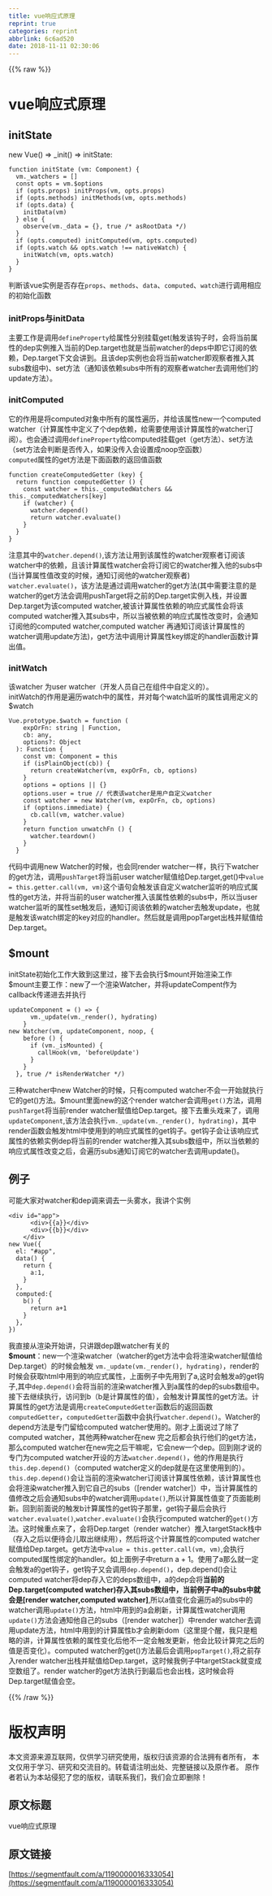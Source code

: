```yaml
---
title: vue响应式原理
reprint: true
categories: reprint
abbrlink: 6c6ad520
date: 2018-11-11 02:30:06
---
```


{{% raw %}}
<h1 id="articleHeader0">vue&#x54CD;&#x5E94;&#x5F0F;&#x539F;&#x7406;</h1><h2 id="articleHeader1">initState</h2><p>new Vue() =&gt; _init() =&gt; initState:</p><div class="widget-codetool" style="display:none"><div class="widget-codetool--inner"><span class="selectCode code-tool" data-toggle="tooltip" data-placement="top" title="" data-original-title="&#x5168;&#x9009;"></span> <span type="button" class="copyCode code-tool" data-toggle="tooltip" data-placement="top" data-clipboard-text="function initState (vm: Component) {
  vm._watchers = []
  const opts = vm.$options
  if (opts.props) initProps(vm, opts.props)
  if (opts.methods) initMethods(vm, opts.methods)
  if (opts.data) {
    initData(vm)
  } else {
    observe(vm._data = {}, true /* asRootData */)
  }
  if (opts.computed) initComputed(vm, opts.computed)
  if (opts.watch &amp;&amp; opts.watch !== nativeWatch) {
    initWatch(vm, opts.watch)
  }
}" title="" data-original-title="&#x590D;&#x5236;"></span> <span type="button" class="saveToNote code-tool" data-toggle="tooltip" data-placement="top" title="" data-original-title="&#x653E;&#x8FDB;&#x7B14;&#x8BB0;"></span></div></div><pre class="javascript hljs"><code class="javascript"><span class="hljs-function"><span class="hljs-keyword">function</span> <span class="hljs-title">initState</span> (<span class="hljs-params">vm: Component</span>) </span>{
  vm._watchers = []
  <span class="hljs-keyword">const</span> opts = vm.$options
  <span class="hljs-keyword">if</span> (opts.props) initProps(vm, opts.props)
  <span class="hljs-keyword">if</span> (opts.methods) initMethods(vm, opts.methods)
  <span class="hljs-keyword">if</span> (opts.data) {
    initData(vm)
  } <span class="hljs-keyword">else</span> {
    observe(vm._data = {}, <span class="hljs-literal">true</span> <span class="hljs-comment">/* asRootData */</span>)
  }
  <span class="hljs-keyword">if</span> (opts.computed) initComputed(vm, opts.computed)
  <span class="hljs-keyword">if</span> (opts.watch &amp;&amp; opts.watch !== nativeWatch) {
    initWatch(vm, opts.watch)
  }
}</code></pre><p>&#x5224;&#x65AD;&#x8BE5;vue&#x5B9E;&#x4F8B;&#x662F;&#x5426;&#x5B58;&#x5728;<code>props</code>&#x3001;<code>methods</code>&#x3001;<code>data</code>&#x3001;<code>computed</code>&#x3001;<code>watch</code>&#x8FDB;&#x884C;&#x8C03;&#x7528;&#x76F8;&#x5E94;&#x7684;&#x521D;&#x59CB;&#x5316;&#x51FD;&#x6570;</p><h3 id="articleHeader2"><strong>initProps&#x4E0E;initData</strong></h3><p>&#x4E3B;&#x8981;&#x5DE5;&#x4F5C;&#x662F;&#x8C03;&#x7528;<code>defineProperty</code>&#x7ED9;&#x5C5E;&#x6027;&#x5206;&#x522B;&#x6302;&#x8F7D;get(&#x89E6;&#x53D1;&#x8BE5;&#x94A9;&#x5B50;&#x65F6;&#xFF0C;&#x4F1A;&#x5C06;&#x5F53;&#x524D;&#x5C5E;&#x6027;&#x7684;dep&#x5B9E;&#x4F8B;&#x63A8;&#x5165;&#x5F53;&#x524D;&#x7684;Dep.target&#x4E5F;&#x5C31;&#x662F;&#x5F53;&#x524D;watcher&#x7684;deps&#x4E2D;&#x5373;&#x5B83;&#x8BA2;&#x9605;&#x7684;&#x4F9D;&#x8D56;&#xFF0C;Dep.target&#x4E0B;&#x6587;&#x4F1A;&#x8BB2;&#x5230;&#x3002;&#x4E14;&#x8BE5;dep&#x5B9E;&#x4F8B;&#x4E5F;&#x4F1A;&#x5C06;&#x5F53;&#x524D;watcher&#x5373;&#x89C2;&#x5BDF;&#x8005;&#x63A8;&#x5165;&#x5176;subs&#x6570;&#x7EC4;&#x4E2D;)&#x3001;set&#x65B9;&#x6CD5;&#xFF08;&#x901A;&#x77E5;&#x8BE5;&#x4F9D;&#x8D56;subs&#x4E2D;&#x6240;&#x6709;&#x7684;&#x89C2;&#x5BDF;&#x8005;watcher&#x53BB;&#x8C03;&#x7528;&#x4ED6;&#x4EEC;&#x7684;update&#x65B9;&#x6CD5;&#xFF09;&#x3002;</p><h3 id="articleHeader3"><strong>initComputed</strong></h3><p>&#x5B83;&#x7684;&#x4F5C;&#x7528;&#x662F;&#x5C06;computed&#x5BF9;&#x8C61;&#x4E2D;&#x6240;&#x6709;&#x7684;&#x5C5E;&#x6027;&#x904D;&#x5386;&#xFF0C;&#x5E76;&#x7ED9;&#x8BE5;&#x5C5E;&#x6027;new&#x4E00;&#x4E2A;computed watcher&#xFF08;&#x8BA1;&#x7B97;&#x5C5E;&#x6027;&#x4E2D;&#x5B9A;&#x4E49;&#x4E86;&#x4E2A;dep&#x4F9D;&#x8D56;&#xFF0C;&#x7ED9;&#x9700;&#x8981;&#x4F7F;&#x7528;&#x8BE5;&#x8BA1;&#x7B97;&#x5C5E;&#x6027;&#x7684;watcher&#x8BA2;&#x9605;&#xFF09;&#x3002;&#x4E5F;&#x4F1A;&#x901A;&#x8FC7;&#x8C03;&#x7528;<code>defineProperty</code>&#x7ED9;computed&#x6302;&#x8F7D;get&#xFF08;get&#x65B9;&#x6CD5;&#xFF09;&#x3001;set&#x65B9;&#x6CD5;&#xFF08;set&#x65B9;&#x6CD5;&#x4F1A;&#x5224;&#x65AD;&#x662F;&#x5426;&#x4F20;&#x5165;&#xFF0C;&#x5982;&#x679C;&#x6CA1;&#x4F20;&#x5165;&#x4F1A;&#x8BBE;&#x7F6E;&#x6210;noop&#x7A7A;&#x51FD;&#x6570;&#xFF09;<br><code>computed</code>&#x5C5E;&#x6027;&#x7684;get&#x65B9;&#x6CD5;&#x662F;&#x4E0B;&#x9762;&#x51FD;&#x6570;&#x7684;&#x8FD4;&#x56DE;&#x503C;&#x51FD;&#x6570;</p><div class="widget-codetool" style="display:none"><div class="widget-codetool--inner"><span class="selectCode code-tool" data-toggle="tooltip" data-placement="top" title="" data-original-title="&#x5168;&#x9009;"></span> <span type="button" class="copyCode code-tool" data-toggle="tooltip" data-placement="top" data-clipboard-text="function createComputedGetter (key) {
  return function computedGetter () {
    const watcher = this._computedWatchers &amp;&amp; this._computedWatchers[key]
    if (watcher) {
      watcher.depend()
      return watcher.evaluate()
    }
  }
}" title="" data-original-title="&#x590D;&#x5236;"></span> <span type="button" class="saveToNote code-tool" data-toggle="tooltip" data-placement="top" title="" data-original-title="&#x653E;&#x8FDB;&#x7B14;&#x8BB0;"></span></div></div><pre class="javascript hljs"><code class="javascript"><span class="hljs-function"><span class="hljs-keyword">function</span> <span class="hljs-title">createComputedGetter</span> (<span class="hljs-params">key</span>) </span>{
  <span class="hljs-keyword">return</span> <span class="hljs-function"><span class="hljs-keyword">function</span> <span class="hljs-title">computedGetter</span> (<span class="hljs-params"></span>) </span>{
    <span class="hljs-keyword">const</span> watcher = <span class="hljs-keyword">this</span>._computedWatchers &amp;&amp; <span class="hljs-keyword">this</span>._computedWatchers[key]
    <span class="hljs-keyword">if</span> (watcher) {
      watcher.depend()
      <span class="hljs-keyword">return</span> watcher.evaluate()
    }
  }
}</code></pre><p>&#x6CE8;&#x610F;&#x5176;&#x4E2D;&#x7684;<code>watcher.depend()</code>,&#x8BE5;&#x65B9;&#x6CD5;&#x8BA9;&#x7528;&#x5230;&#x8BE5;&#x5C5E;&#x6027;&#x7684;watcher&#x89C2;&#x5BDF;&#x8005;&#x8BA2;&#x9605;&#x8BE5;watcher&#x4E2D;&#x7684;&#x4F9D;&#x8D56;&#xFF0C;&#x4E14;&#x8BE5;&#x8BA1;&#x7B97;&#x5C5E;&#x6027;watcher&#x4F1A;&#x5C06;&#x8BA2;&#x9605;&#x5B83;&#x7684;watcher&#x63A8;&#x5165;&#x4ED6;&#x7684;subs&#x4E2D;(&#x5F53;&#x8BA1;&#x7B97;&#x5C5E;&#x6027;&#x503C;&#x6539;&#x53D8;&#x7684;&#x65F6;&#x5019;&#xFF0C;&#x901A;&#x77E5;&#x8BA2;&#x9605;&#x4ED6;&#x7684;watcher&#x89C2;&#x5BDF;&#x8005;)<br><code>watcher.evaluate()</code>&#xFF0C;&#x8BE5;&#x65B9;&#x6CD5;&#x662F;&#x901A;&#x8FC7;&#x8C03;&#x7528;watcher&#x7684;get&#x65B9;&#x6CD5;(&#x5176;&#x4E2D;&#x9700;&#x8981;&#x6CE8;&#x610F;&#x7684;&#x662F;watcher&#x7684;get&#x65B9;&#x6CD5;&#x4F1A;&#x8C03;&#x7528;pushTarget&#x5C06;&#x4E4B;&#x524D;&#x7684;Dep.target&#x5B9E;&#x4F8B;&#x5165;&#x6808;&#xFF0C;&#x5E76;&#x8BBE;&#x7F6E;Dep.target&#x4E3A;&#x8BE5;computed watcher,&#x88AB;&#x8BE5;&#x8BA1;&#x7B97;&#x5C5E;&#x6027;&#x4F9D;&#x8D56;&#x7684;&#x54CD;&#x5E94;&#x5F0F;&#x5C5E;&#x6027;&#x4F1A;&#x5C06;&#x8BE5;computed watcher&#x63A8;&#x5165;&#x5176;subs&#x4E2D;&#xFF0C;&#x6240;&#x4EE5;&#x5F53;&#x88AB;&#x4F9D;&#x8D56;&#x7684;&#x54CD;&#x5E94;&#x5F0F;&#x5C5E;&#x6027;&#x6539;&#x53D8;&#x65F6;&#xFF0C;&#x4F1A;&#x901A;&#x77E5;&#x8BA2;&#x9605;&#x4ED6;&#x7684;computed watcher,computed watcher &#x518D;&#x901A;&#x77E5;&#x8BA2;&#x9605;&#x8BE5;&#x8BA1;&#x7B97;&#x5C5E;&#x6027;&#x7684;watcher&#x8C03;&#x7528;update&#x65B9;&#x6CD5;)&#xFF0C;get&#x65B9;&#x6CD5;&#x4E2D;&#x8C03;&#x7528;&#x8BA1;&#x7B97;&#x5C5E;&#x6027;key&#x7ED1;&#x5B9A;&#x7684;handler&#x51FD;&#x6570;&#x8BA1;&#x7B97;&#x51FA;&#x503C;&#x3002;</p><h3 id="articleHeader4"><strong>initWatch</strong></h3><p>&#x8BE5;watcher &#x4E3A;user watcher&#xFF08;&#x5F00;&#x53D1;&#x4EBA;&#x5458;&#x81EA;&#x5DF1;&#x5728;&#x7EC4;&#x4EF6;&#x4E2D;&#x81EA;&#x5B9A;&#x4E49;&#x7684;&#xFF09;&#x3002;<br>initWatch&#x7684;&#x4F5C;&#x7528;&#x662F;&#x904D;&#x5386;watch&#x4E2D;&#x7684;&#x5C5E;&#x6027;&#xFF0C;&#x5E76;&#x5BF9;&#x6BCF;&#x4E2A;watch&#x76D1;&#x542C;&#x7684;&#x5C5E;&#x6027;&#x8C03;&#x7528;&#x5B9A;&#x4E49;&#x7684;$watch</p><div class="widget-codetool" style="display:none"><div class="widget-codetool--inner"><span class="selectCode code-tool" data-toggle="tooltip" data-placement="top" title="" data-original-title="&#x5168;&#x9009;"></span> <span type="button" class="copyCode code-tool" data-toggle="tooltip" data-placement="top" data-clipboard-text="Vue.prototype.$watch = function (
    expOrFn: string | Function,
    cb: any,
    options?: Object
  ): Function {
    const vm: Component = this
    if (isPlainObject(cb)) {
      return createWatcher(vm, expOrFn, cb, options)
    }
    options = options || {}
    options.user = true // &#x4EE3;&#x8868;&#x8BE5;watcher&#x662F;&#x7528;&#x6237;&#x81EA;&#x5B9A;&#x4E49;watcher
    const watcher = new Watcher(vm, expOrFn, cb, options)
    if (options.immediate) {
      cb.call(vm, watcher.value)
    }
    return function unwatchFn () {
      watcher.teardown()
    }
  }" title="" data-original-title="&#x590D;&#x5236;"></span> <span type="button" class="saveToNote code-tool" data-toggle="tooltip" data-placement="top" title="" data-original-title="&#x653E;&#x8FDB;&#x7B14;&#x8BB0;"></span></div></div><pre class="javascript hljs"><code class="javascript">Vue.prototype.$watch = <span class="hljs-function"><span class="hljs-keyword">function</span> (<span class="hljs-params">
    expOrFn: string | Function,
    cb: any,
    options?: Object
  </span>): <span class="hljs-title">Function</span> </span>{
    <span class="hljs-keyword">const</span> vm: Component = <span class="hljs-keyword">this</span>
    <span class="hljs-keyword">if</span> (isPlainObject(cb)) {
      <span class="hljs-keyword">return</span> createWatcher(vm, expOrFn, cb, options)
    }
    options = options || {}
    options.user = <span class="hljs-literal">true</span> <span class="hljs-comment">// &#x4EE3;&#x8868;&#x8BE5;watcher&#x662F;&#x7528;&#x6237;&#x81EA;&#x5B9A;&#x4E49;watcher</span>
    <span class="hljs-keyword">const</span> watcher = <span class="hljs-keyword">new</span> Watcher(vm, expOrFn, cb, options)
    <span class="hljs-keyword">if</span> (options.immediate) {
      cb.call(vm, watcher.value)
    }
    <span class="hljs-keyword">return</span> <span class="hljs-function"><span class="hljs-keyword">function</span> <span class="hljs-title">unwatchFn</span> (<span class="hljs-params"></span>) </span>{
      watcher.teardown()
    }
  }</code></pre><p>&#x4EE3;&#x7801;&#x4E2D;&#x8C03;&#x7528;new Watcher&#x7684;&#x65F6;&#x5019;&#xFF0C;&#x4E5F;&#x4F1A;&#x540C;render watcher&#x4E00;&#x6837;&#xFF0C;&#x6267;&#x884C;&#x4E0B;watcher&#x7684;get&#x65B9;&#x6CD5;&#xFF0C;&#x8C03;&#x7528;<code>pushTarget</code>&#x5C06;&#x5F53;&#x524D;user watcher&#x8D4B;&#x503C;&#x7ED9;Dep.target,get()&#x4E2D;<code>value = this.getter.call(vm, vm)</code>&#x8FD9;&#x4E2A;&#x8BED;&#x53E5;&#x4F1A;&#x89E6;&#x53D1;&#x8BE5;&#x81EA;&#x5B9A;&#x4E49;watcher&#x76D1;&#x542C;&#x7684;&#x54CD;&#x5E94;&#x5F0F;&#x5C5E;&#x6027;&#x7684;get&#x65B9;&#x6CD5;&#xFF0C;&#x5E76;&#x5C06;&#x5F53;&#x524D;&#x7684;user watcher&#x63A8;&#x5165;&#x8BE5;&#x5C5E;&#x6027;&#x4F9D;&#x8D56;&#x7684;subs&#x4E2D;&#xFF0C;&#x6240;&#x4EE5;&#x5F53;user watcher&#x76D1;&#x542C;&#x7684;&#x5C5E;&#x6027;set&#x89E6;&#x53D1;&#x540E;&#xFF0C;&#x901A;&#x77E5;&#x8BA2;&#x9605;&#x8BE5;&#x4F9D;&#x8D56;&#x7684;watcher&#x53BB;&#x89E6;&#x53D1;update&#xFF0C;&#x4E5F;&#x5C31;&#x662F;&#x89E6;&#x53D1;&#x8BE5;watch&#x7ED1;&#x5B9A;&#x7684;key&#x5BF9;&#x5E94;&#x7684;handler&#x3002;&#x7136;&#x540E;&#x5C31;&#x662F;&#x8C03;&#x7528;popTarget&#x51FA;&#x6808;&#x5E76;&#x8D4B;&#x503C;&#x7ED9;Dep.target&#x3002;</p><h2 id="articleHeader5">$mount</h2><p>initState&#x521D;&#x59CB;&#x5316;&#x5DE5;&#x4F5C;&#x5927;&#x81F4;&#x5230;&#x8FD9;&#x91CC;&#x8FC7;&#xFF0C;&#x63A5;&#x4E0B;&#x53BB;&#x4F1A;&#x6267;&#x884C;$mount&#x5F00;&#x59CB;&#x6E32;&#x67D3;&#x5DE5;&#x4F5C;<br>$mount&#x4E3B;&#x8981;&#x5DE5;&#x4F5C;&#xFF1A;new&#x4E86;&#x4E00;&#x4E2A;&#x6E32;&#x67D3;Watcher&#xFF0C;&#x5E76;&#x5C06;updateCompent&#x4F5C;&#x4E3A;callback&#x4F20;&#x9012;&#x8FDB;&#x53BB;&#x5E76;&#x6267;&#x884C;</p><div class="widget-codetool" style="display:none"><div class="widget-codetool--inner"><span class="selectCode code-tool" data-toggle="tooltip" data-placement="top" title="" data-original-title="&#x5168;&#x9009;"></span> <span type="button" class="copyCode code-tool" data-toggle="tooltip" data-placement="top" data-clipboard-text="updateComponent = () =&gt; {
      vm._update(vm._render(), hydrating)
    }
new Watcher(vm, updateComponent, noop, {
    before () {
      if (vm._isMounted) {
        callHook(vm, &apos;beforeUpdate&apos;)
      }
    }
  }, true /* isRenderWatcher */)" title="" data-original-title="&#x590D;&#x5236;"></span> <span type="button" class="saveToNote code-tool" data-toggle="tooltip" data-placement="top" title="" data-original-title="&#x653E;&#x8FDB;&#x7B14;&#x8BB0;"></span></div></div><pre class="javascript hljs"><code class="javascript">updateComponent = <span class="hljs-function"><span class="hljs-params">()</span> =&gt;</span> {
      vm._update(vm._render(), hydrating)
    }
<span class="hljs-keyword">new</span> Watcher(vm, updateComponent, noop, {
    before () {
      <span class="hljs-keyword">if</span> (vm._isMounted) {
        callHook(vm, <span class="hljs-string">&apos;beforeUpdate&apos;</span>)
      }
    }
  }, <span class="hljs-literal">true</span> <span class="hljs-comment">/* isRenderWatcher */</span>)</code></pre><p>&#x4E09;&#x79CD;watcher&#x4E2D;new Watcher&#x7684;&#x65F6;&#x5019;&#xFF0C;&#x53EA;&#x6709;computed watcher&#x4E0D;&#x4F1A;&#x4E00;&#x5F00;&#x59CB;&#x5C31;&#x6267;&#x884C;&#x5B83;&#x7684;get()&#x65B9;&#x6CD5;&#x3002;$mount&#x91CC;&#x9762;new&#x7684;&#x8FD9;&#x4E2A;render watcher&#x4F1A;&#x8C03;&#x7528;<code>get()</code>&#x65B9;&#x6CD5;&#xFF0C;&#x8C03;&#x7528;<code>pushTarget</code>&#x5C06;&#x5F53;&#x524D;render watcher&#x8D4B;&#x503C;&#x7ED9;Dep.target&#x3002;&#x63A5;&#x4E0B;&#x53BB;&#x91CD;&#x5934;&#x620F;&#x6765;&#x4E86;&#xFF0C;&#x8C03;&#x7528;<code>updateComponent</code>,&#x8BE5;&#x65B9;&#x6CD5;&#x4F1A;&#x6267;&#x884C;<code>vm._update(vm._render(), hydrating)</code>&#xFF0C;&#x5176;&#x4E2D;render&#x51FD;&#x6570;&#x4F1A;&#x89E6;&#x53D1;html&#x4E2D;&#x4F7F;&#x7528;&#x5230;&#x7684;&#x54CD;&#x5E94;&#x5F0F;&#x5C5E;&#x6027;&#x7684;get&#x94A9;&#x5B50;&#x3002;get&#x94A9;&#x5B50;&#x4F1A;&#x8BA9;&#x8BE5;&#x54CD;&#x5E94;&#x5F0F;&#x5C5E;&#x6027;&#x7684;&#x4F9D;&#x8D56;&#x5B9E;&#x4F8B;dep&#x5C06;&#x5F53;&#x524D;&#x7684;render watcher&#x63A8;&#x5165;&#x5176;subs&#x6570;&#x7EC4;&#x4E2D;&#xFF0C;&#x6240;&#x4EE5;&#x5F53;&#x4F9D;&#x8D56;&#x7684;&#x54CD;&#x5E94;&#x5F0F;&#x5C5E;&#x6027;&#x6539;&#x53D8;&#x4E4B;&#x540E;&#xFF0C;&#x4F1A;&#x904D;&#x5386;subs&#x901A;&#x77E5;&#x8BA2;&#x9605;&#x5B83;&#x7684;watcher&#x53BB;&#x8C03;&#x7528;update()&#x3002;</p><h2 id="articleHeader6">&#x4F8B;&#x5B50;</h2><p>&#x53EF;&#x80FD;&#x5927;&#x5BB6;&#x5BF9;watcher&#x548C;dep&#x8C03;&#x6765;&#x8C03;&#x53BB;&#x4E00;&#x5934;&#x96FE;&#x6C34;&#xFF0C;&#x6211;&#x8BB2;&#x4E2A;&#x5B9E;&#x4F8B;</p><div class="widget-codetool" style="display:none"><div class="widget-codetool--inner"><span class="selectCode code-tool" data-toggle="tooltip" data-placement="top" title="" data-original-title="&#x5168;&#x9009;"></span> <span type="button" class="copyCode code-tool" data-toggle="tooltip" data-placement="top" data-clipboard-text="&lt;div id=&quot;app&quot;&gt;
      &lt;div&gt;{{a}}&lt;/div&gt;
      &lt;div&gt;{{b}}&lt;/div&gt;
    &lt;/div&gt;
new Vue({
  el: &quot;#app&quot;,
  data() {
    return {
      a:1,
    }
  },
  computed:{
    b() {
      return a+1
    }
  },
})" title="" data-original-title="&#x590D;&#x5236;"></span> <span type="button" class="saveToNote code-tool" data-toggle="tooltip" data-placement="top" title="" data-original-title="&#x653E;&#x8FDB;&#x7B14;&#x8BB0;"></span></div></div><pre class="javascript hljs"><code class="javascript">&lt;div id=<span class="hljs-string">&quot;app&quot;</span>&gt;
      <span class="xml"><span class="hljs-tag">&lt;<span class="hljs-name">div</span>&gt;</span>{{a}}<span class="hljs-tag">&lt;/<span class="hljs-name">div</span>&gt;</span></span>
      &lt;div&gt;{{b}}&lt;<span class="hljs-regexp">/div&gt;
    &lt;/</span>div&gt;
<span class="hljs-keyword">new</span> Vue({
  <span class="hljs-attr">el</span>: <span class="hljs-string">&quot;#app&quot;</span>,
  data() {
    <span class="hljs-keyword">return</span> {
      <span class="hljs-attr">a</span>:<span class="hljs-number">1</span>,
    }
  },
  <span class="hljs-attr">computed</span>:{
    b() {
      <span class="hljs-keyword">return</span> a+<span class="hljs-number">1</span>
    }
  },
})</code></pre><p>&#x6211;&#x76F4;&#x63A5;&#x4ECE;&#x6E32;&#x67D3;&#x5F00;&#x59CB;&#x8BB2;&#xFF0C;&#x53EA;&#x8BB2;&#x8DDF;dep&#x8DDF;watcher&#x6709;&#x5173;&#x7684;<br><strong>$mount</strong>&#xFF1A;new&#x4E00;&#x4E2A;&#x6E32;&#x67D3;watcher&#xFF08;watcher&#x7684;get&#x65B9;&#x6CD5;&#x4E2D;&#x4F1A;&#x5C06;&#x6E32;&#x67D3;watcher&#x8D4B;&#x503C;&#x7ED9;Dep.target&#xFF09;&#x7684;&#x65F6;&#x5019;&#x4F1A;&#x89E6;&#x53D1; <code>vm._update(vm._render(), hydrating)</code>&#xFF0C;render&#x7684;&#x65F6;&#x5019;&#x4F1A;&#x83B7;&#x53D6;html&#x4E2D;&#x7528;&#x5230;&#x7684;&#x54CD;&#x5E94;&#x5F0F;&#x5C5E;&#x6027;&#xFF0C;&#x4E0A;&#x9762;&#x4F8B;&#x5B50;&#x4E2D;&#x5148;&#x7528;&#x5230;&#x4E86;a,&#x8FD9;&#x65F6;&#x4F1A;&#x89E6;&#x53D1;a&#x7684;get&#x94A9;&#x5B50;,&#x5176;&#x4E2D;<code>dep.depend()</code>&#x4F1A;&#x5C06;&#x5F53;&#x524D;&#x7684;&#x6E32;&#x67D3;watcher&#x63A8;&#x5165;&#x5230;a&#x5C5E;&#x6027;&#x7684;dep&#x7684;subs&#x6570;&#x7EC4;&#x4E2D;&#x3002;<br>&#x63A5;&#x4E0B;&#x53BB;&#x7EE7;&#x7EED;&#x6267;&#x884C;&#xFF0C;&#x8BBF;&#x95EE;&#x5230;b&#xFF08;b&#x662F;&#x8BA1;&#x7B97;&#x5C5E;&#x6027;&#x7684;&#x503C;&#xFF09;&#xFF0C;&#x4F1A;&#x89E6;&#x53D1;&#x8BA1;&#x7B97;&#x5C5E;&#x6027;&#x7684;get&#x65B9;&#x6CD5;&#x3002;&#x8BA1;&#x7B97;&#x5C5E;&#x6027;&#x7684;get&#x65B9;&#x6CD5;&#x662F;&#x8C03;&#x7528;<code>createComputedGetter</code>&#x51FD;&#x6570;&#x540E;&#x7684;&#x8FD4;&#x56DE;&#x51FD;&#x6570;<code>computedGetter</code>&#xFF0C;<code>computedGetter</code>&#x51FD;&#x6570;&#x4E2D;&#x4F1A;&#x6267;&#x884C;<code>watcher.depend()</code>&#x3002;Watcher&#x7684;depend&#x65B9;&#x6CD5;&#x662F;&#x4E13;&#x95E8;&#x7559;&#x7ED9;computed watcher&#x4F7F;&#x7528;&#x7684;&#x3002;&#x521A;&#x624D;&#x4E0A;&#x9762;&#x8BF4;&#x8FC7;&#x4E86;&#x9664;&#x4E86;computed watcher&#xFF0C;&#x5176;&#x4ED6;&#x4E24;&#x79CD;watcher&#x5728;new &#x5B8C;&#x4E4B;&#x540E;&#x90FD;&#x4F1A;&#x6267;&#x884C;&#x4ED6;&#x4EEC;&#x7684;get&#x65B9;&#x6CD5;&#xFF0C;&#x90A3;&#x4E48;computed watcher&#x5728;new&#x5B8C;&#x4E4B;&#x540E;&#x5E72;&#x561B;&#x5462;&#xFF0C;&#x5B83;&#x4F1A;new&#x4E00;&#x4E2A;dep&#x3002;&#x56DE;&#x5230;&#x521A;&#x624D;&#x8BF4;&#x7684;&#x4E13;&#x95E8;&#x4E3A;computed watcher&#x5F00;&#x8BBE;&#x7684;&#x65B9;&#x6CD5;<code>watcher.depend()</code>&#xFF0C;&#x4ED6;&#x7684;&#x4F5C;&#x7528;&#x662F;&#x6267;&#x884C;<code>this.dep.depend()</code>&#xFF08;computed watcher&#x5B9A;&#x4E49;&#x7684;dep&#x5C31;&#x662F;&#x5728;&#x8FD9;&#x91CC;&#x4F7F;&#x7528;&#x5230;&#x7684;&#xFF09;&#x3002;<code>this.dep.depend()</code>&#x4F1A;&#x8BA9;&#x5F53;&#x524D;&#x7684;&#x6E32;&#x67D3;watcher&#x8BA2;&#x9605;&#x8BE5;&#x8BA1;&#x7B97;&#x5C5E;&#x6027;&#x4F9D;&#x8D56;&#xFF0C;&#x8BE5;&#x8BA1;&#x7B97;&#x5C5E;&#x6027;&#x4E5F;&#x4F1A;&#x5C06;&#x6E32;&#x67D3;watcher&#x63A8;&#x5165;&#x5230;&#x5B83;&#x81EA;&#x5DF1;&#x7684;subs&#xFF08;[render watcher]&#xFF09;&#x4E2D;&#xFF0C;&#x5F53;&#x8BA1;&#x7B97;&#x5C5E;&#x6027;&#x7684;&#x503C;&#x4FEE;&#x6539;&#x4E4B;&#x540E;&#x4F1A;&#x901A;&#x77E5;subs&#x4E2D;&#x7684;watcher&#x8C03;&#x7528;<code>update()</code>,&#x6240;&#x4EE5;&#x8BA1;&#x7B97;&#x5C5E;&#x6027;&#x503C;&#x53D8;&#x4E86;&#x9875;&#x9762;&#x80FD;&#x5237;&#x65B0;&#x3002;&#x56DE;&#x5230;&#x524D;&#x9762;&#x8BF4;&#x7684;&#x89E6;&#x53D1;b&#x8BA1;&#x7B97;&#x5C5E;&#x6027;&#x7684;get&#x94A9;&#x5B50;&#x90A3;&#x91CC;&#xFF0C;get&#x94A9;&#x5B50;&#x6700;&#x540E;&#x4F1A;&#x6267;&#x884C;<code>watcher.evaluate()</code>,<code>watcher.evaluate()</code>&#x4F1A;&#x6267;&#x884C;computed watcher&#x7684;<code>get()</code>&#x65B9;&#x6CD5;&#x3002;&#x8FD9;&#x65F6;&#x5019;&#x91CD;&#x70B9;&#x6765;&#x4E86;&#xFF0C;&#x4F1A;&#x5C06;Dep.target&#xFF08;render watcher&#xFF09;&#x63A8;&#x5165;targetStack&#x6808;&#x4E2D;&#xFF08;&#x5B58;&#x5165;&#x4E4B;&#x540E;&#x4EE5;&#x4FBF;&#x5F85;&#x4F1A;&#x513F;&#x53D6;&#x51FA;&#x7EE7;&#x7EED;&#x7528;&#xFF09;&#xFF0C;&#x7136;&#x540E;&#x5C06;&#x8FD9;&#x4E2A;&#x8BA1;&#x7B97;&#x5C5E;&#x6027;&#x7684;computed watcher&#x8D4B;&#x503C;&#x7ED9;Dep.target&#x3002;get&#x65B9;&#x6CD5;&#x4E2D;<code>value = this.getter.call(vm, vm)</code>,&#x4F1A;&#x6267;&#x884C;computed&#x5C5E;&#x6027;&#x7ED1;&#x5B9A;&#x7684;handler&#x3002;&#x5982;&#x4E0A;&#x9762;&#x4F8B;&#x5B50;&#x4E2D;return a + 1&#x3002;&#x4F7F;&#x7528;&#x4E86;a&#x90A3;&#x4E48;&#x5C31;&#x4E00;&#x5B9A;&#x4F1A;&#x89E6;&#x53D1;a&#x7684;get&#x94A9;&#x5B50;&#xFF0C;get&#x94A9;&#x5B50;&#x53C8;&#x4F1A;&#x8C03;&#x7528;<code>dep.depend()</code>&#xFF0C;dep.depend()&#x4F1A;&#x8BA9;computed watcher&#x5C06;dep&#x5B58;&#x5165;&#x5B83;&#x7684;deps&#x6570;&#x7EC4;&#x4E2D;&#xFF0C;a&#x7684;dep&#x4F1A;&#x5C06;<strong>&#x5F53;&#x524D;&#x7684;Dep.target(computed watcher)&#x5B58;&#x5165;&#x5176;subs&#x6570;&#x7EC4;&#x4E2D;&#xFF0C;&#x5F53;&#x524D;&#x4F8B;&#x5B50;&#x4E2D;a&#x7684;subs&#x4E2D;&#x5C31;&#x4F1A;&#x662F;[render watcher,computed watcher]</strong>,&#x6240;&#x4EE5;a&#x503C;&#x53D8;&#x5316;&#x4F1A;&#x904D;&#x5386;a&#x7684;subs&#x4E2D;&#x7684;watcher&#x8C03;&#x7528;<code>update()</code>&#x65B9;&#x6CD5;&#xFF0C;html&#x4E2D;&#x7528;&#x5230;&#x7684;a&#x4F1A;&#x5237;&#x65B0;&#xFF0C;&#x8BA1;&#x7B97;&#x5C5E;&#x6027;watcher&#x8C03;&#x7528;<code>update()</code>&#x65B9;&#x6CD5;&#x4F1A;&#x901A;&#x77E5;&#x4ED6;&#x81EA;&#x5DF1;&#x7684;subs&#xFF08;[render watcher]&#xFF09;&#x4E2D;render watcher&#x53BB;&#x8C03;&#x7528;update&#x65B9;&#x6CD5;&#xFF0C;html&#x4E2D;&#x7528;&#x5230;&#x7684;&#x8BA1;&#x7B97;&#x5C5E;&#x6027;b&#x624D;&#x4F1A;&#x5237;&#x65B0;dom&#xFF08;&#x8FD9;&#x91CC;&#x63D0;&#x4E2A;&#x9192;&#xFF0C;&#x6211;&#x53EA;&#x662F;&#x7C97;&#x7565;&#x7684;&#x8BB2;&#xFF0C;&#x8BA1;&#x7B97;&#x5C5E;&#x6027;&#x4F9D;&#x8D56;&#x7684;&#x5C5E;&#x6027;&#x53D8;&#x5316;&#x540E;&#x4ED6;&#x4E0D;&#x4E00;&#x5B9A;&#x4F1A;&#x89E6;&#x53D1;&#x66F4;&#x65B0;&#xFF0C;&#x4ED6;&#x4F1A;&#x6BD4;&#x8F83;&#x8BA1;&#x7B97;&#x5B8C;&#x4E4B;&#x540E;&#x7684;&#x503C;&#x662F;&#x5426;&#x53D8;&#x5316;&#xFF09;&#x3002;computed watcher&#x7684;get()&#x65B9;&#x6CD5;&#x6700;&#x540E;&#x4F1A;&#x8C03;&#x7528;<code>popTarget()</code>,&#x5C06;&#x4E4B;&#x524D;&#x5B58;&#x5165;render watcher&#x51FA;&#x6808;&#x5E76;&#x8D4B;&#x503C;&#x7ED9;Dep.target&#xFF0C;&#x8FD9;&#x65F6;&#x5019;&#x6211;&#x4F8B;&#x5B50;&#x4E2D;targetStack&#x5C31;&#x53D8;&#x6210;&#x7A7A;&#x6570;&#x7EC4;&#x4E86;&#x3002;render watcher&#x7684;get&#x65B9;&#x6CD5;&#x6267;&#x884C;&#x5230;&#x6700;&#x540E;&#x4E5F;&#x4F1A;&#x51FA;&#x6808;&#xFF0C;&#x8FD9;&#x65F6;&#x5019;&#x4F1A;&#x5C06;Dep.target&#x8D4B;&#x503C;&#x4F1A;&#x7A7A;&#x3002;</p>
{{% /raw %}}

# 版权声明
本文资源来源互联网，仅供学习研究使用，版权归该资源的合法拥有者所有，
本文仅用于学习、研究和交流目的。转载请注明出处、完整链接以及原作者。
原作者若认为本站侵犯了您的版权，请联系我们，我们会立即删除！

## 原文标题
vue响应式原理

## 原文链接
[https://segmentfault.com/a/1190000016333054](https://segmentfault.com/a/1190000016333054)


